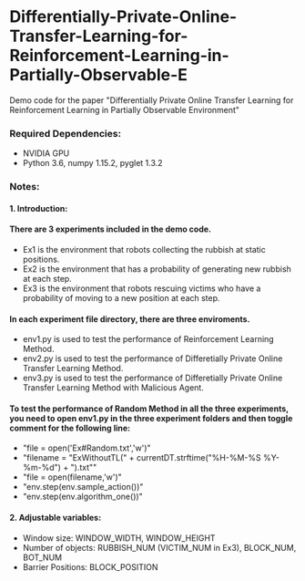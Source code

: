 # Differentially-Private-Online-Transfer-Learning-for-Reinforcement-Learning-in-Partially-Observable-E
Demo code for the paper "Differentially Private Online Transfer Learning for Reinforcement Learning in Partially Observable Environment"

### Required Dependencies:
- NVIDIA GPU
- Python 3.6, numpy 1.15.2, pyglet 1.3.2

### Notes:
#### 1. Introduction:
#### There are 3 experiments included in the demo code.
- Ex1 is the environment that robots collecting the rubbish at static positions.
- Ex2 is the environment that has a probability of generating new rubbish at each step.
- Ex3 is the environment that robots rescuing victims who have a probability of moving to a new position at each step.
#### In each experiment file directory, there are three enviroments.
- env1.py is used to test the performance of Reinforcement Learning Method.
- env2.py is used to test the performance of Differetially Private Online Transfer Learning Method.
- env3.py is used to test the performance of Differetially Private Online Transfer Learning Method with Malicious Agent.
#### To test the performance of Random Method in all the three experiments, you need to open env1.py in the three experiment folders and then toggle comment for the following line:
- "file = open('Ex#Random.txt','w')"
- "filename = "ExWithoutTL(" + currentDT.strftime("%H-%M-%S %Y-%m-%d") + ").txt""
- "file = open(filename,'w')"
- "env.step(env.sample_action())"
- "env.step(env.algorithm_one())"
#### 2. Adjustable variables:
- Window size: WINDOW_WIDTH, WINDOW_HEIGHT
- Number of objects: RUBBISH_NUM (VICTIM_NUM in Ex3), BLOCK_NUM, BOT_NUM
- Barrier Positions: BLOCK_POSITION
